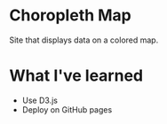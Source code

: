 # Choropleth Map

Site that displays data on a colored map.

# What I've learned
* Use D3.js
* Deploy on GitHub pages
